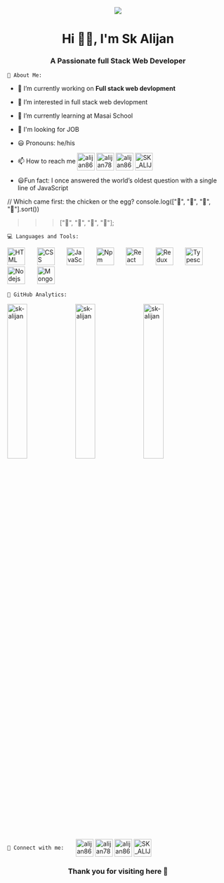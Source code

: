 <p align="center"> <img src="https://c.tenor.com/2fXbn6Xtt0UAAAAC/software-software-development.gif"></p>
<h1 align="center">Hi 🙋‍♂️, I'm Sk Alijan</h1>
<h3 align="center">A Passionate full Stack Web Developer </h3>

`🚀 About Me:`
- 🔭 I’m currently working on **Full stack web devlopment**
- 👀 I’m interested in full stack web devlopment
- 🌱 I’m currently learning at Masai School
- 🤔 I'm looking for JOB
- 😃 Pronouns: he/his
- 📫 How to reach me
  <a href="https://twitter.com/alijan8695" target="blank"><img align="center" src="https://img.icons8.com/?size=1x&id=5MQ0gPAYYx7a&format=png" alt="alijan8695" height="40" width="40" /></a>
<a href="https://linkedin.com/in/alijan786" target="blank"><img align="center" src="https://img.icons8.com/?size=1x&id=13930&format=png" alt="alijan786" height="40" width="40" /></a>
<a href="https://fb.com/alijan8695" target="blank"><img align="center" src="https://img.icons8.com/?size=1x&id=118497&format=png" alt="alijan8695" height="40" width="40" /></a>
<a href="https://instagram.com/SK_ALIJAN123" target="blank"><img align="center" src="https://img.icons8.com/?size=1x&id=TEYr8ETaIfBJ&format=png" alt="SK_ALIJAN123" height="40" width="40" /></a>

- 😃Fun fact: I once answered the world’s oldest question with a single line of JavaScript

// Which came first: the chicken or the egg?
console.log(["🥚", "🐣", "🐥", "🐔"].sort())

>>> ["🐔", "🐣", "🐥", "🥚"];
>>> 


`💻 Languages and Tools:`
<p>
  <img src="https://img.icons8.com/?size=1x&id=20909&format=png" height="40" width="40" alt="HTML"/>  &nbsp; &nbsp; &nbsp;
  <img src="https://img.icons8.com/?size=1x&id=21278&format=png" height="40" width="40" alt="CSS"/>   &nbsp; &nbsp; &nbsp;
  <img src="https://img.icons8.com/?size=1x&id=108784&format=png" height="40" width="40" alt="JavaScript"/>  &nbsp; &nbsp; &nbsp;
  <img src="https://img.icons8.com/?size=1x&id=24895&format=png" height="40" width="40" alt="Npm"/>  &nbsp; &nbsp; &nbsp;
  <img src="https://img.icons8.com/?size=1x&id=NfbyHexzVEDk&format=png" height="40" width="40" alt="React"/>  &nbsp; &nbsp; &nbsp;
   <img src="https://img.icons8.com/?size=1x&id=jD-fJzVguBmw&format=png" height="40" width="40" alt="Redux"/>  &nbsp; &nbsp; &nbsp;
  <img src="https://img.icons8.com/?size=1x&id=wpZmKzk11AzJ&format=png" height="40" width="40" alt="Typescript"/>  &nbsp; &nbsp; &nbsp;
  <img src="https://image.shutterstock.com/image-vector/node-js-260nw-1021480693.jpg" height="40" width="40" alt="Nodejs"/>  &nbsp; &nbsp; &nbsp;
  <img src="https://img.icons8.com/?size=1x&id=74402&format=png" height="40" width="40" alt="Mongodb"/>  &nbsp; &nbsp; &nbsp;
</p>
 
`💫 GitHub Analytics:`
<p>
  <img src="https://github-readme-stats.vercel.app/api/top-langs?username=sk-alijan&show_icons=true&locale=en&layout=compact" alt="sk-alijan" width="30%" />  
  <img  src="https://github-readme-stats.vercel.app/api?username=sk-alijan&show_icons=true&locale=en" alt="sk-alijan"  width="30%"/>
  <img src="https://github-readme-streak-stats.herokuapp.com/?user=sk-alijan&" alt="sk-alijan"  width="30%"/>
</p>

<br>

`🤝 Connect with me:`
 &nbsp; &nbsp; &nbsp;
  <a href="https://twitter.com/alijan8695" target="blank"><img align="center" src="https://img.icons8.com/?size=1x&id=5MQ0gPAYYx7a&format=png" alt="alijan8695" height="40" width="40" /></a>
<a href="https://linkedin.com/in/alijan786" target="blank"><img align="center" src="https://img.icons8.com/?size=1x&id=13930&format=png" alt="alijan786" height="40" width="40" /></a>
<a href="https://fb.com/alijan8695" target="blank"><img align="center" src="https://img.icons8.com/?size=1x&id=118497&format=png" alt="alijan8695" height="40" width="40" /></a>
<a href="https://instagram.com/SK_ALIJAN123" target="blank"><img align="center" src="https://img.icons8.com/?size=1x&id=TEYr8ETaIfBJ&format=png" alt="SK_ALIJAN123" height="40" width="40" /></a>

 



<h3 align ="center">Thank you for visiting here 🥰</h3>



<!---
SK-ALIJAN/SK-ALIJAN is a ✨ special ✨ repository because its `README.md` (this file) appears on your GitHub profile.
You can click the Preview link to take a look at your changes.
--->
